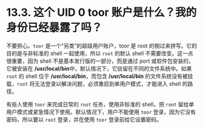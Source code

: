 # 13.3. 这个 UID 0 toor 账户是什么？我的身份已经暴露了吗？

不要担心。`toor` 是一个“另类”的超级用户账户，toor 是 root 的倒过来拼写。它的目的是与非标准的 shell 一起使用，所以 `root` 的默认 shell 不需要改变。这一点很重要，因为 shell 不是基本发行版的一部分，而是通过 port 或软件包安装的，它被安装在 **/usr/local/bin**中，默认情况下，它驻留在不同的文件系统中。如果 `root` 的 shell 位于 **/usr/local/bin**，而包含 **/usr/local/bin** 的文件系统没有被挂载，`root` 将无法登录以解决问题，必须重启到单用户模式，才能进入 shell 的路径。

有些人使用 `toor` 来完成日常的 `root` 任务，使用非标准的 shell，把 `root` 留给单用户模式或紧急情况下使用。默认情况下，用户不能使用 `toor` 登录，因为它没有密码，所以要以 `root` 登录，并在使用 `toor` 登录前给它设置密码。
